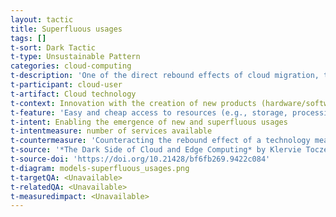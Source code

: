 ```yaml
---
layout: tactic
title: Superfluous usages
tags: []
t-sort: Dark Tactic
t-type: Unsustainable Pattern
categories: cloud-computing
t-description: 'One of the direct rebound effects of cloud migration, together with the dark tactics data traffic growth consumption and overconsumption. By providing cheaper, less energy-intensive and easier-to-use technologies, the cloud computing paradigm tends to foster growth in data traffic and consumption and to enable the emergence of superfluous usages that were not possible before (e.g., using a navigation system on the phone although your car has one already built-in). This negates (at least partially) the promised energy savings. Cisco reveals evidences of such a traffic growth. The average traffic per capita per month was expected to grow from 12.9GB in 2016 to 35.5GB in 2021, while the number of Internet users would grow from 44% of the global population to 58% in the same period. This growth may not be caused solely by the shift to cloud computing but it remains an indicator of a potential rebound effect. Unfortunately, rebound and transformational effects are insufficiently discussed in the field and their multifaceted nature makes them hard to measure. Nonetheless, there exist definitions of rebound effects in cloud computing and frameworks to categorize them, paving the way to more precise assessment.'
t-participant: cloud-user
t-artifact: Cloud technology
t-context: Innovation with the creation of new products (hardware/software)
t-feature: 'Easy and cheap access to resources (e.g., storage, processing)'
t-intent: Enabling the emergence of new and superfluous usages
t-intentmeasure: number of services available
t-countermeasure: 'Counteracting the rebound effect of a technology means to question ourselves on the basic need that this technology is fulfilling. Lange & Santarius introduce digital sufficiency as a principle for sustainable digitalization, which they define as ''as much digitalization as necessary and as little as possible''. The idea is to shift towards designing longer-lasting and reparable hardware and software, only collecting necessary data and placing the user back at the center of the concerns.'
t-source: '*The Dark Side of Cloud and Edge Computing* by Klervie Toczé, Maël Madon, Muriel Garcia and Patricia Lago'
t-source-doi: 'https://doi.org/10.21428/bf6fb269.9422c084'
t-diagram: models-superfluous_usages.png
t-targetQA: <Unavailable>
t-relatedQA: <Unavailable>
t-measuredimpact: <Unavailable>
---
```

